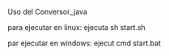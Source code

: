 Uso del Conversor_java

para ejecutar en linux: 
ejecuta sh start.sh

par ejecutar en windows:
ejecut cmd start.bat